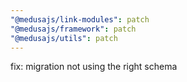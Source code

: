 ```yaml
---
"@medusajs/link-modules": patch
"@medusajs/framework": patch
"@medusajs/utils": patch
---
```


fix: migration not using the right schema

